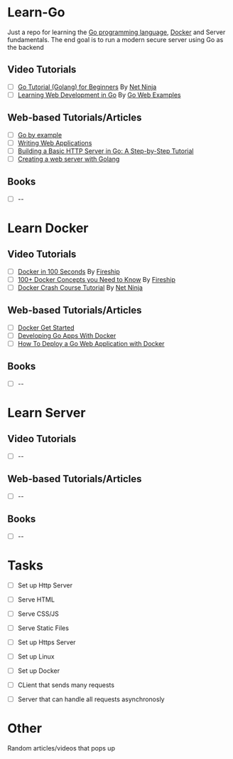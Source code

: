 # Learn-Go
Just a repo for learning the [Go programming language](https://go.dev), [Docker](https://www.docker.com/) and Server fundamentals.
The end goal is to run a modern secure server using Go as the backend 

## Video Tutorials
- [ ]  [Go Tutorial (Golang) for Beginners](https://www.youtube.com/playlist?list=PL4cUxeGkcC9gC88BEo9czgyS72A3doDeM) By [Net Ninja](https://www.youtube.com/@NetNinja)
- [ ]  [Learning Web Development in Go](https://www.youtube.com/playlist?list=PLj8CKwvX6i6b6avGkK_YI5diij73D_NoT) By [Go Web Examples](https://www.youtube.com/@gowebexamples1452)

## Web-based Tutorials/Articles
- [ ] [Go by example](https://gobyexample.com/)
- [ ] [Writing Web Applications](https://go.dev/doc/articles/wiki/)
- [ ] [Building a Basic HTTP Server in Go: A Step-by-Step Tutorial](https://dev.to/andyjessop/building-a-basic-http-server-in-go-a-step-by-step-tutorial-ma4)
- [ ] [Creating a web server with Golang](https://blog.logrocket.com/creating-a-web-server-with-golang/)

## Books
- [ ] --


# Learn Docker
## Video Tutorials
- [ ]  [Docker in 100 Seconds](https://www.youtube.com/watch?v=Gjnup-PuquQ&t=9s) By [Fireship](https://www.youtube.com/@Fireship)
- [ ]  [100+ Docker Concepts you Need to Know](https://www.youtube.com/watch?v=rIrNIzy6U_g) By [Fireship](https://www.youtube.com/@Fireship)
- [ ]  [Docker Crash Course Tutorial](https://www.youtube.com/playlist?list=PL4cUxeGkcC9hxjeEtdHFNYMtCpjNBm3h7) By [Net Ninja](https://www.youtube.com/@NetNinja)

## Web-based Tutorials/Articles
- [ ] [Docker Get Started](https://www.docker.com/get-started/)
- [ ] [Developing Go Apps With Docker](https://www.docker.com/blog/developing-go-apps-docker//)
- [ ] [How To Deploy a Go Web Application with Docker](https://semaphoreci.com/community/tutorials/how-to-deploy-a-go-web-application-with-docker)
## Books
- [ ] --


# Learn Server
## Video Tutorials
- [ ] --

## Web-based Tutorials/Articles
- [ ] --

## Books
- [ ] --


# Tasks
- [ ] Set up Http Server
- [ ] Serve HTML
- [ ] Serve CSS/JS
- [ ] Serve Static Files
- [ ] Set up Https Server
- [ ] Set up Linux
- [ ] Set up Docker
- [ ] CLient that sends many requests
- [ ] Server that can handle all requests asynchronosly


# Other
Random articles/videos that pops up
